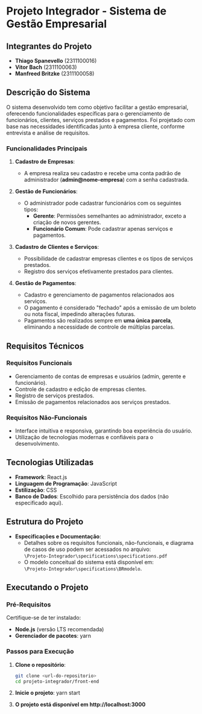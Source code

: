 # Projeto Integrador - Sistema de Gestão Empresarial

## Integrantes do Projeto
- **Thiago Spanevello** (2311100016)  
- **Vitor Bach** (2311100063)  
- **Manfreed Britzke** (2311100058)  

## Descrição do Sistema
O sistema desenvolvido tem como objetivo facilitar a gestão empresarial, oferecendo funcionalidades específicas para o gerenciamento de funcionários, clientes, serviços prestados e pagamentos. Foi projetado com base nas necessidades identificadas junto à empresa cliente, conforme entrevista e análise de requisitos.

### Funcionalidades Principais
1. **Cadastro de Empresas**:  
   - A empresa realiza seu cadastro e recebe uma conta padrão de administrador (**admin@nome-empresa**) com a senha cadastrada.

2. **Gestão de Funcionários**:  
   - O administrador pode cadastrar funcionários com os seguintes tipos:  
     - **Gerente**: Permissões semelhantes ao administrador, exceto a criação de novos gerentes.  
     - **Funcionário Comum**: Pode cadastrar apenas serviços e pagamentos.  

3. **Cadastro de Clientes e Serviços**:  
   - Possibilidade de cadastrar empresas clientes e os tipos de serviços prestados.  
   - Registro dos serviços efetivamente prestados para clientes.  

4. **Gestão de Pagamentos**:  
   - Cadastro e gerenciamento de pagamentos relacionados aos serviços.  
   - O pagamento é considerado "fechado" após a emissão de um boleto ou nota fiscal, impedindo alterações futuras.  
   - Pagamentos são realizados sempre em **uma única parcela**, eliminando a necessidade de controle de múltiplas parcelas.  

## Requisitos Técnicos

### Requisitos Funcionais
- Gerenciamento de contas de empresas e usuários (admin, gerente e funcionário).
- Controle de cadastro e edição de empresas clientes.
- Registro de serviços prestados.
- Emissão de pagamentos relacionados aos serviços prestados.

### Requisitos Não-Funcionais
- Interface intuitiva e responsiva, garantindo boa experiência do usuário.  
- Utilização de tecnologias modernas e confiáveis para o desenvolvimento.

## Tecnologias Utilizadas
- **Framework**: React.js
- **Linguagem de Programação**: JavaScript
- **Estilização**: CSS
- **Banco de Dados**: Escolhido para persistência dos dados (não especificado aqui).  

## Estrutura do Projeto
- **Especificações e Documentação**:
  - Detalhes sobre os requisitos funcionais, não-funcionais, e diagrama de casos de uso podem ser acessados no arquivo:  
    `\Projeto-Integrador\specifications\specifications.pdf`  
  - O modelo conceitual do sistema está disponível em:  
    `\Projeto-Integrador\specifications\BRmodelo`.

## Executando o Projeto

### Pré-Requisitos
Certifique-se de ter instalado:
- **Node.js** (versão LTS recomendada)  
- **Gerenciador de pacotes**:  yarn  


### Passos para Execução
1. **Clone o repositório**:
   ```bash
   git clone <url-do-repositorio>
   cd projeto-integrador/front-end

2. **Inicie o projeto**:
    yarn start

3. **O projeto está disponível em http://localhost:3000**